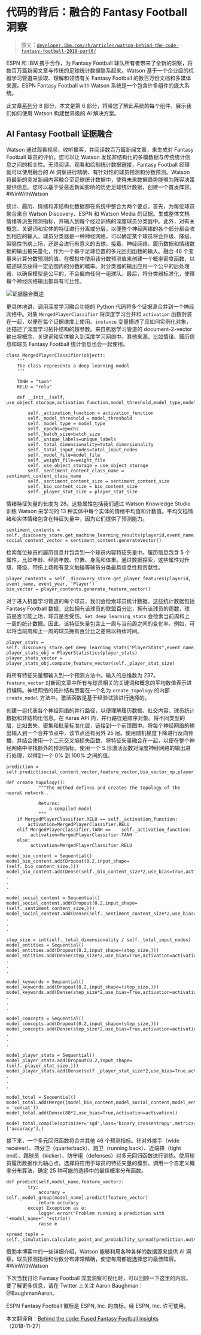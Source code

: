 # 代码的背后：融合的 Fantasy Football 洞察

> 原文：[`developer.ibm.com/zh/articles/watson-behind-the-code-fantasy-football-2018-part6/`](https://developer.ibm.com/zh/articles/watson-behind-the-code-fantasy-football-2018-part6/)

ESPN 和 IBM 携手合作，为 Fantasy Football 球队所有者带来了全新的洞察，将数百万篇新闻文章与传统的足球统计数据联系起来。Watson 基于一个企业级的机器学习管道来读取、理解和领悟有关 Fantasy Football 的数百万份文档和多媒体来源。ESPN Fantasy Football with Watson 系统是一个包含许多组件的庞大系统。

此文章[系列](https://developer.ibm.com/zh/series/watson-behind-the-code-fantasy-football-2018/)分 8 部分，本文是第 6 部分，将带您了解此系统的每个组件，展示我们如何使用 Watson 构建世界级的 AI 解决方案。

## AI Fantasy Football 证据融合

Watson 通过观看视频，收听播客，并阅读数百万篇新闻文章，来生成对 Fantasy Football 球员的评价。您可以让 Watson 发现非结构化的多模数据与传统统计信息之间的相关性。无须阅读、观看和绘制统计数据链接，Fantasy Football 经理就可以使用融合的 AI 洞察进行精确、有针对性的球员预测和分数预测。Watson 将最新的突发新闻内容融合至足球统计数据中，使得未来数据趋势能够为阵容决策提供信息。您可以基于受最近新闻影响的历史足球统计数据，创建一个首发阵容。#WinWithWatson

统计、履历、情绪和非结构化数据都在系统中整合为两个要点。首先，为每位球员聚合来自 Watson Discovery、ESPN 和 Watson Media 的证据。生成整体文档情绪等派生预测指标，并输入到每个经过训练的深度球员分类器中。此外，对有关概念、关键词和实体的特征进行分离或分层，以便整个神经网络的各个部分都会收到相应的输入。球员分类器是一种神经网络，可以确定某个球员将会升级、降级、带隐性伤病上场，还是会进行有意义的击球。接着，神经网络、履历数据和情绪数据的输出被矢量化，作为一个基于足球位置的多元回归函数的输入。融合 46 个变量来计算分数预测的值。在模拟中使用该分数预测值来创建一个概率密度函数，以描述球员获得一定范围内的分数的概率。对分类器的输出应用一个公平的后处理器，以确保模型是公平的，不会偏向任何一组球队。最后，将分类器标准化，使得每个神经网络输出都具有可比性。

![证据融合概述](img/e49e6b5fc3fd1b3e6826086d33efbe8f.png)

更具体地讲，调用深度学习融合功能的 Python 代码将多个证据源合并到一个神经网络中。对象 `MergedPlayerClassifier` 将深度学习合并和 `activation` 函数封装在一起，以便在每个证据维度上使用。`instance` 变量描述了应如何实例化对象，还描述了深度学习拓扑结构的超参数。来自机器学习管道的 document-2-vector 输出将概念、关键词和实体输入到深度学习网络中。其他来源，比如情绪、履历信息和球员 Fantasy Football 统计信息也会一起使用。

```
class MergedPlayerClassifier(object):
    '''
    The class represents a deep learning model
    '''

    TANH = "tanh"
    RELU = "relu"

    def __init__(self, use_object_storage,activation_function,model_threshold,model_type,model_file,weight_file,unique_labels,total_dimensionality,total_input_nodes,object_storage_container,sentiment_content_class_name,sentiment_content_size,bio_content_size,player_stat_size,epochs=100,batch_size=20,train_file=None,test_file=None,**kwargs):

        self._activation_function = activation_function
        self._model_threshold = model_threshold
        self._model_type = model_type
        self._epochs=epochs
        self._batch_size=batch_size
        self._unique_labels=unique_labels
        self._total_dimensionality=total_dimensionality
        self._total_input_nodes=total_input_nodes
        self._model_file=model_file
        self._weight_file=weight_file
        self._use_object_storage = use_object_storage
        self._sentiment_content_class_name = sentiment_content_class_name
        self._sentiment_content_size = sentiment_content_size
        self._bio_content_size = bio_content_size
        self._player_stat_size = player_stat_size 
```

情绪特征矢量的长度为 28。这些属性包括我们通过 Watson Knowledge Studio 训练 Watson 来学习的 13 种实体中每个实体的情绪平均值和计数值。平均文档情绪和实体情绪包含在特征矢量中，因为它们提供了预测能力。

```
sentiment_contents = self._discovery_store.get_machine_learning_results(playerid,event_name,event_year,model_name,self._model_type,self._sentiment_content_class_name,data_timestamp=data_timestamp)
social_content_vector = sentiment_content.generateVector() 
```

检索每位球员的履历信息并包含到一个球员内容特征矢量中。履历信息包含 5 个属性，比如年龄、经验年数、位置、身高和体重。通过数据探索，这些属性对升级、降级、带伤上场和有意义触碰等球员分类最具信息性和贡献性。

```
player_contents = self._discovery_store.get_player_features(playerid, event_name, event_year, 'Player')
bio_vector = player_contents.generate_feature_vector() 
```

对于进入机器学习管道的每个球员，我们会检索球员统计数据。这些统计数据包括 Fantasy Football 数据，比如拥有该球员的联盟百分比，拥有该球员的周数，球员是否可能上场，球员是否受伤。`Get_deep_learning_stats` 会检索当前周和上一周的统计数据。因此，该特征矢量包含上一周与当前周之间的变化率。例如，可以将当前周和上一周的球员拥有百分比之差除以持续时间。

```
player_stats = self._discovery_store.get_deep_learning_stats("PlayerStats",event_name,event_year,playerid)
player_stats_obj = PlayerStatistics(player_stats)
player_stats_vector = player_stats_obj.compute_feature_vector(self._player_stat_size) 
```

将所有特征矢量都输入到一个预测方法中。输入的总维数为 237。`feature_vector` 对新闻文章中所有与球员相关的关键词和概念的平均数值表示进行编码。神经网络的拓扑结构嵌套在一个名为 `create_topology` 的内部 `create_model` 方法中。激活函数是基于经验试验进行选择的。

创建一组代表各个神经网络的并行路径，以便理解履历数据、社交内容、球员统计数据和非结构化信息。在 Keras API 内，并行路径是顺序对象。将不同类型的层，比如丢失、密集和批量标准化层，链接到一个前馈图中。将每个神经网络的输出输入到一个合并节点中，该节点还有另外 25 层。使用随机梯度下降进行反向传播，并结合使用一个二元交叉熵损失函数，将特征矢量融合在一起，以便在整个神经网络中寻找额外的预测指标。使用一个 S 形激活函数对深度神经网络的输出进行处理，以得到一个 0% 到 100% 之间的值。

```
prediction = self.predict(social_content_vector,feature_vector,bio_vector_np,player_stats_vector)

def create_topology():
            """The method defines and creates the topology of the neural network..

            Returns:
                a compiled model
            """
    if MergedPlayerClassifier.RELU == self._activation_function:
        activation=MergedPlayerClassifier.RELU
    elif MergedPlayerClassifier.TANH ==    self._activation_function:
         activation=MergedPlayerClassifier.TANH
    else:
         activation=MergedPlayerClassifier.RELU

model_bio_content = Sequential()      model_bio_content.add(Dropout(0.2,input_shape=(self._bio_content_size,)))
model_bio_content.add(Dense(self._bio_content_size*2,use_bias=True,activation=activation))
.
.
.

model_social_content = Sequential()            model_social_content.add(Dropout(0.2,input_shape=(self._sentiment_content_size,)))
model_social_content.add(Dense(self._sentiment_content_size*2,use_bias=True,activation=activation))
.
.
.

step_size = int(self._total_dimensionality / self._total_input_nodes)
model_entities = Sequential()            model_entities.add(Dropout(0.2,input_shape=(step_size,)))
model_entities.add(Dense(step_size*2,use_bias=True,activation=activation))
.
.
.

model_keywords = Sequential()
model_keywords.add(Dropout(0.2,input_shape=(step_size,)))
model_keywords.add(Dense(step_size*2,use_bias=True,activation=activation))
.
.
.

model_concepts = Sequential()
model_concepts.add(Dropout(0.2,input_shape=(step_size,)))
model_concepts.add(Dense(step_size*2,use_bias=True,activation=activation))
.
.
.

model_player_stats = Sequential()
model_player_stats.add(Dropout(0.2,input_shape=(self._player_stat_size,)))
model_player_stats.add(Dense(self._player_stat_size*2,use_bias=True,activation=activation))
.
.
.

model_total = Sequential()
model_total.add(Merge([model_bio_content,model_social_content,model_entities,model_keywords,model_concepts,model_player_stats],mode = 'concat'))            model_total.add(Dense(80*2,use_bias=True,activation=activation))

model_total.compile(optimizer='sgd',loss='binary_crossentropy',metrics=['accuracy'],) 
```

接下来，一个多元回归函数将合并其他 46 个预测指标。针对外接手（wide receiver）、四分卫（quarterback）、跑卫（running back）、近端锋（tight end）、踢球员（kicker）、防守组（defenses）对多元回归函数进行训练。使用球员履历数据作为轴心点，选择将应用于球员的特征矢量的模型。调用一个自定义概率分布算法，确定 25 种可能的选择中的最佳概率分布函数。

```
def predict(self,model_name,feature_vector):
        try:
            accuracy = self._model_group[model_name].predict(feature_vector)
            return accuracy
        except Exception as e:
            logger.error("Problem running a prediction with "+model_name+" "+str(e))
            raise e

spread_tuple = self._simulation.calculate_point_and_probability_spread(prediction,outside_projection=outside_projection) 
```

借助本博客中的一些详细介绍，Watson 能够利用各种各样的数据源来提供 AI 洞察。球员预测指标和分数分布非常精确，使您每周都能选择您的最佳阵容。#WinWithWatson

下次当我讨论 Fantasy Football 深度洞察可视化时，可以回顾一下这里的内容。要了解更多信息，请在 Twitter 上关注 Aaron Baughman：@BaughmanAaron。

ESPN Fantasy Football 徽标是 ESPN, Inc. 的商标。经 ESPN, Inc. 许可使用。

本文翻译自：[Behind the code: Fused Fantasy Football insights](https://developer.ibm.com/articles/watson-behind-the-code-fantasy-football-2018-part6/)（2018-11-27）